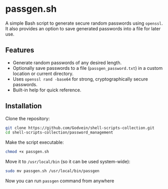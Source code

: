 # passgen.sh

A simple Bash script to generate secure random passwords using `openssl`.  
It also provides an option to save generated passwords into a file for later use.

## Features
- Generate random passwords of any desired length.  
- Optionally save passwords to a file (`passgen_password.txt`) in a custom location or current directory.  
- Uses `openssl rand -base64` for strong, cryptographically secure passwords.  
- Built-in help for quick reference.  

## Installation

Clone the repository:
```bash
git clone https://github.com/Godvein/shell-scripts-collection.git
cd shell-scripts-collection/password_management
```
Make the script executable:
```bash
chmod +x passgen.sh 
```
Move it to `/usr/local/bin` (so it can be used system-wide):
```bash
sudo mv passgen.sh /usr/local/bin/passgen
```

Now you can run `passgen` command from anywhere
